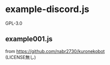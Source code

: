 # example-discord.js

GPL-3.0

## example001.js

from <https://github.com/nabr2730/kuronekobot>  
(LICENSE無し)

